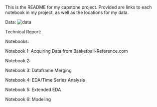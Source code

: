 This is the README for my capstone project. Provided are links to each notebook in my project, as well as the locations for my data.

Data: ![data](../raw_data_files, "Data Source")

Technical Report: 

Notebooks:

Notebook 1: Acquiring Data from Basketball-Reference.com

Notebook 2: 

Notebook 3: Dataframe Merging

Notebook 4: EDA/Time Series Analysis

Notebook 5: Extended EDA

Notebook 6: Modeling


